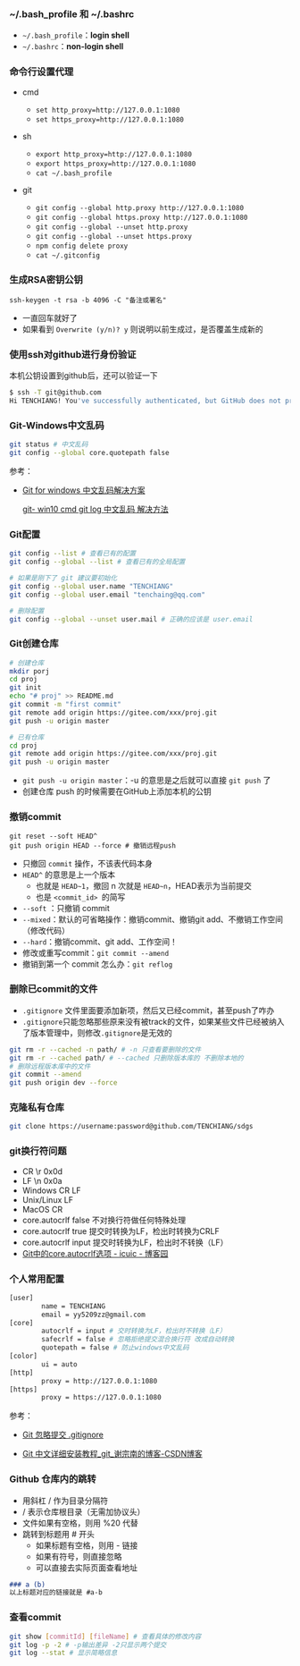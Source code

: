 ### ~/.bash_profile 和 ~/.bashrc

* `~/.bash_profile`：**login shell**
* `~/.bashrc`：**non-login shell**

### 命令行设置代理

* cmd

  * `set http_proxy=http://127.0.0.1:1080`
  * `set https_proxy=http://127.0.0.1:1080`
* sh

  * `export http_proxy=http://127.0.0.1:1080`
  * `export https_proxy=http://127.0.0.1:1080`
  * `cat ~/.bash_profile`
* git
  * `git config --global http.proxy http://127.0.0.1:1080`
  * `git config --global https.proxy http://127.0.0.1:1080`
  * `git config --global --unset http.proxy`
  * `git config --global --unset https.proxy`
  * `npm config delete proxy`
  * `cat ~/.gitconfig`

### 生成RSA密钥公钥

```ssh
ssh-keygen -t rsa -b 4096 -C "备注或署名"
```

* 一直回车就好了
* 如果看到 `Overwrite (y/n)? y` 则说明以前生成过，是否覆盖生成新的

### 使用ssh对github进行身份验证

本机公钥设置到github后，还可以验证一下

```sh
$ ssh -T git@github.com
Hi TENCHIANG! You've successfully authenticated, but GitHub does not provide shell access.
```

### Git-Windows中文乱码

```sh
git status # 中文乱码
git config --global core.quotepath false
```

参考：

* [Git for windows 中文乱码解决方案](https://www.cnblogs.com/ayseeing/p/4203679.html)

  [git- win10 cmd git log 中文乱码 解决方法](https://blog.csdn.net/sunjinshengli/article/details/81283009)

### Git配置

```sh
git config --list # 查看已有的配置
git config --global --list # 查看已有的全局配置

# 如果是刚下了 git 建议要初始化
git config --global user.name "TENCHIANG"
git config --global user.email "tenchaing@qq.com"

# 删除配置
git config --global --unset user.mail # 正确的应该是 user.email
```

### Git创建仓库

```sh
# 创建仓库
mkdir porj
cd proj
git init
echo "# proj" >> README.md
git commit -m "first commit"
git remote add origin https://gitee.com/xxx/proj.git
git push -u origin master

# 已有仓库
cd proj
git remote add origin https://gitee.com/xxx/proj.git
git push -u origin master
```

* `git push -u origin master`：-u 的意思是之后就可以直接 `git push` 了
* 创建仓库 push 的时候需要在GitHub上添加本机的公钥

### 撤销commit

```ssh
git reset --soft HEAD^
git push origin HEAD --force # 撤销远程push
```

* 只撤回 `commit` 操作，不该表代码本身
* `HEAD^` 的意思是上一个版本
  * 也就是 `HEAD~1`，撤回 n 次就是 `HEAD~n`，HEAD表示为当前提交
  * 也是  `<commit_id> `的简写
* `--soft` ：只撤销 commit
* `--mixed`：默认的可省略操作：撤销commit、撤销git add、不撤销工作空间（修改代码）
* `--hard`：撤销commit、git add、工作空间！
* 修改或重写commit：`git commit --amend`
* 撤销到第一个 commit 怎么办：`git reflog`

### 删除已commit的文件

* `.gitignore` 文件里面要添加新项，然后又已经commit，甚至push了咋办
* `.gitignore`只能忽略那些原来没有被track的文件，如果某些文件已经被纳入了版本管理中，则修改`.gitignore`是无效的

```sh
git rm -r --cached -n path/ # -n 只查看要删除的文件
git rm -r --cached path/ # --cached 只删除版本库的 不删除本地的
# 删除远程版本库中的文件
git commit --amend
git push origin dev --force
```

### 克隆私有仓库

```sh
git clone https://username:password@github.com/TENCHIANG/sdgs
```

### git换行符问题

* CR \r 0x0d
* LF \n 0x0a
* Windows CR LF
* Unix/Linux LF
* MacOS CR
* core.autocrlf false 不对换行符做任何特殊处理
* core.autocrlf true 提交时转换为LF，检出时转换为CRLF
* core.autocrlf input 提交时转换为LF，检出时不转换（LF）
* [Git中的core.autocrlf选项 - icuic - 博客园](https://www.cnblogs.com/outs/p/6909567.html)

### 个人常用配置

```sh
[user]
        name = TENCHIANG
        email = yy5209zz@gmail.com
[core]
        autocrlf = input # 交时转换为LF，检出时不转换（LF）
        safecrlf = false # 忽略拒绝提交混合换行符 改成自动转换
        quotepath = false # 防止windows中文乱码
[color]
        ui = auto
[http]
        proxy = http://127.0.0.1:1080
[https]
        proxy = https://127.0.0.1:1080
```

参考：

* [Git 忽略提交 .gitignore](https://www.jianshu.com/p/74bd0ceb6182)

* [Git 中文详细安装教程_git_谢宗南的博客-CSDN博客](https://blog.csdn.net/sishen47k/article/details/80211002)

### Github 仓库内的跳转

* 用斜杠 / 作为目录分隔符
* / 表示仓库根目录（无需加协议头）
* 文件如果有空格，则用 %20 代替
* 跳转到标题用 # 开头
  * 如果标题有空格，则用 - 链接
  * 如果有符号，则直接忽略
  * 可以直接去实际页面查看地址

```md
### a (b)
以上标题对应的链接就是 #a-b
```

### 查看commit

```sh
git show [commitId] [fileName] # 查看具体的修改内容
git log -p -2 # -p输出差异 -2只显示两个提交
git log --stat # 显示简略信息
```


